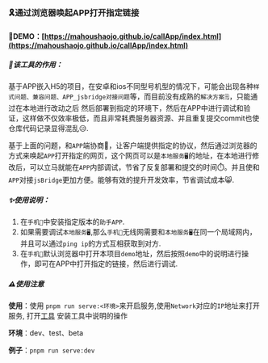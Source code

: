 ### 🎗️通过浏览器唤起APP打开指定链接

#### 🔗DEMO：[https://mahoushaojo.github.io/callApp/index.html](https://mahoushaojo.github.io/callApp/index.html)

##### 🧰该工具的作用：

​	基于APP嵌入H5的项目，在安卓和ios不同型号机型的情况下，可能会出现各种`样式问题、兼容问题、APP_jsbridge对接问题`等，而目前没有成熟的`解决方案🗒️`，只能通过在本地进行改动之后 然后部署到指定的环境下，然后在APP中进行调试和验证，这样做不仅效率极低，而且非常耗费服务器资源、并且重复提交commit也使仓库代码记录显得混乱😥.

​	基于上面的问题，和`APP`端协商🦜，让客户端提供指定的协议，然后通过浏览器的方式来唤起`APP`打开指定的网页，这个网页可以是`本地服务🖥️`的地址，在本地进行修改后，可以立马就能在`APP`内部调试，节省了反复部署和提交的时间⏱️。并且使和`APP`对接`jsBridge`更加方便。能够有效的提升开发效率，节省调试成本😸.

##### ✨使用说明：

1. 在`手机📱`中安装指定版本的`助手APP`.
2. 如果需要调试`本地服务🖥️`,那么`手机📱`无线网需要和`本地服务🖥️`在同一个局域网内，并且可以通过`ping ip`的方式互相获取到对方.
3. 在`手机📱`默认浏览器中打开本项目`demo`地址，然后按照`demo`中的说明进行操作，即可在APP中打开指定的链接，然后进行调试.

##### ⚠️使用注意

​**使用**：使用 `pnpm run serve:<环境>`来开启服务,使用`Network`对应的`IP`地址来打开服务, 打开[工具](https://mahoushaojo.github.io/callApp/index.html) 安装工具中说明的操作

**环境**：dev、test、beta

**例子**：`pnpm run serve:dev`
